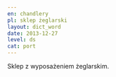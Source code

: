 ```yaml
---
en: chandlery
pl: sklep żeglarski
layout: dict_word
date: 2013-12-27
level: ds
cat: port
---
```


Sklep z wyposażeniem żeglarskim.
